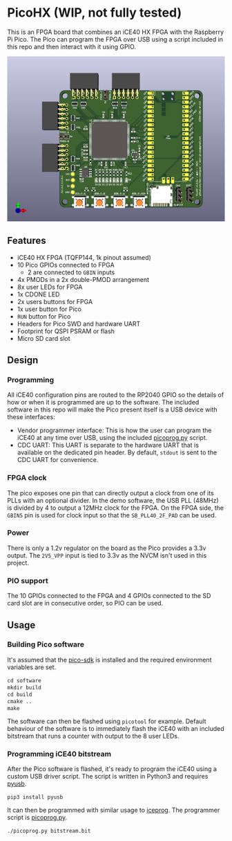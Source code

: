 # PicoHX (WIP, not fully tested)

This is an FPGA board that combines an iCE40 HX FPGA with the Raspberry Pi Pico. The Pico can program the FPGA over USB using a script included in this repo and then interact with it using GPIO.

![PCB rendering](doc/render.png)

## Features

* iCE40 HX FPGA (TQFP144, 1k pinout assumed)
* 10 Pico GPIOs connected to FPGA
    * 2 are connected to `GBIN` inputs
* 4x PMODs in a 2x double-PMOD arrangement
* 8x user LEDs for FPGA
* 1x CDONE LED
* 2x users buttons for FPGA
* 1x user button for Pico
* `RUN` button for Pico
* Headers for Pico SWD and hardware UART
* Footprint for QSPI PSRAM or flash
* Micro SD card slot

## Design

### Programming

All iCE40 configuration pins are routed to the RP2040 GPIO so the details of how or when it is programmed are up to the software. The included software in this repo will make the Pico present itself is a USB device with these interfaces:

* Vendor programmer interface: This is how the user can program the iCE40 at any time over USB, using the included [picoprog.py](scripts/picoprog.py) script.
* CDC UART: This UART is separate to the hardware UART that is available on the dedicated pin header. By default, `stdout` is sent to the CDC UART for convenience.

### FPGA clock

The pico exposes one pin that can directly output a clock from one of its PLLs with an optional divider. In the demo software, the USB PLL (48MHz) is divided by 4 to output a 12MHz clock for the FPGA. On the FPGA side, the `GBIN5` pin is used for clock input so that the  `SB_PLL40_2F_PAD` can be used.

### Power

There is only a 1.2v regulator on the board as the Pico provides a 3.3v output. The `2V5_VPP` input is tied to 3.3v as the NVCM isn't used in this project.

### PIO support

The 10 GPIOs connected to the FPGA and 4 GPIOs connected to the SD card slot are in consecutive order, so PIO can be used.
 
## Usage

### Building Pico software

It's assumed that the [pico-sdk](https://github.com/raspberrypi/pico-sdk) is installed and the required environment variables are set.

```
cd software
mkdir build
cd build
cmake ..
make
```

The software can then be flashed using `picotool` for example. Default behaviour of the software is to immediately flash the iCE40 with an included bitstream that runs a counter with output to the 8 user LEDs.

### Programming iCE40 bitstream

After the Pico software is flashed, it's ready to program the iCE40 using a custom USB driver script. The script is written in Python3 and requires [pyusb](https://github.com/pyusb/pyusb).

```
pip3 install pyusb
```

It can then be programmed with similar usage to [iceprog](https://github.com/YosysHQ/icestorm/tree/master/iceprog). The programmer script is [picoprog.py](scripts/picoprog.py).

```
./picoprog.py bitstream.bit
```
 
